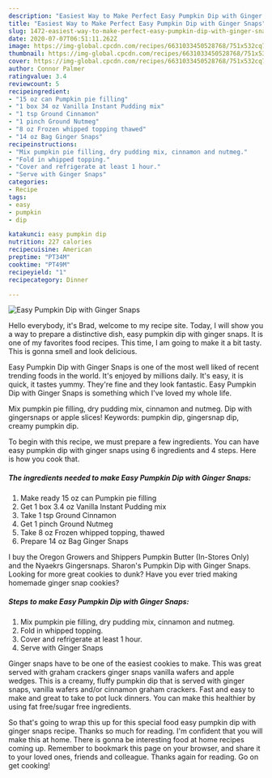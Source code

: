 ```yaml
---
description: "Easiest Way to Make Perfect Easy Pumpkin Dip with Ginger Snaps"
title: "Easiest Way to Make Perfect Easy Pumpkin Dip with Ginger Snaps"
slug: 1472-easiest-way-to-make-perfect-easy-pumpkin-dip-with-ginger-snaps
date: 2020-07-07T06:51:11.262Z
image: https://img-global.cpcdn.com/recipes/6631033450528768/751x532cq70/easy-pumpkin-dip-with-ginger-snaps-recipe-main-photo.jpg
thumbnail: https://img-global.cpcdn.com/recipes/6631033450528768/751x532cq70/easy-pumpkin-dip-with-ginger-snaps-recipe-main-photo.jpg
cover: https://img-global.cpcdn.com/recipes/6631033450528768/751x532cq70/easy-pumpkin-dip-with-ginger-snaps-recipe-main-photo.jpg
author: Connor Palmer
ratingvalue: 3.4
reviewcount: 5
recipeingredient:
- "15 oz can Pumpkin pie filling"
- "1 box 34 oz Vanilla Instant Pudding mix"
- "1 tsp Ground Cinnamon"
- "1 pinch Ground Nutmeg"
- "8 oz Frozen whipped topping thawed"
- "14 oz Bag Ginger Snaps"
recipeinstructions:
- "Mix pumpkin pie filling, dry pudding mix, cinnamon and nutmeg."
- "Fold in whipped topping."
- "Cover and refrigerate at least 1 hour."
- "Serve with Ginger Snaps"
categories:
- Recipe
tags:
- easy
- pumpkin
- dip

katakunci: easy pumpkin dip 
nutrition: 227 calories
recipecuisine: American
preptime: "PT34M"
cooktime: "PT49M"
recipeyield: "1"
recipecategory: Dinner

---
```



![Easy Pumpkin Dip with Ginger Snaps](https://img-global.cpcdn.com/recipes/6631033450528768/751x532cq70/easy-pumpkin-dip-with-ginger-snaps-recipe-main-photo.jpg)

Hello everybody, it's Brad, welcome to my recipe site. Today, I will show you a way to prepare a distinctive dish, easy pumpkin dip with ginger snaps. It is one of my favorites food recipes. This time, I am going to make it a bit tasty. This is gonna smell and look delicious.

Easy Pumpkin Dip with Ginger Snaps is one of the most well liked of recent trending foods in the world. It's enjoyed by millions daily. It's easy, it is quick, it tastes yummy. They're fine and they look fantastic. Easy Pumpkin Dip with Ginger Snaps is something which I've loved my whole life.

Mix pumpkin pie filling, dry pudding mix, cinnamon and nutmeg. Dip with gingersnaps or apple slices! Keywords: pumpkin dip, gingersnap dip, creamy pumpkin dip.


To begin with this recipe, we must prepare a few ingredients. You can have easy pumpkin dip with ginger snaps using 6 ingredients and 4 steps. Here is how you cook that.

<!--inarticleads1-->

##### The ingredients needed to make Easy Pumpkin Dip with Ginger Snaps:

1. Make ready 15 oz can Pumpkin pie filling
1. Get 1 box 3.4 oz Vanilla Instant Pudding mix
1. Take 1 tsp Ground Cinnamon
1. Get 1 pinch Ground Nutmeg
1. Take 8 oz Frozen whipped topping, thawed
1. Prepare 14 oz Bag Ginger Snaps


I buy the Oregon Growers and Shippers Pumpkin Butter (In-Stores Only) and the Nyaekrs Gingersnaps. Sharon&#39;s Pumpkin Dip with Ginger Snaps. Looking for more great cookies to dunk? Have you ever tried making homemade ginger snap cookies? 

<!--inarticleads2-->

##### Steps to make Easy Pumpkin Dip with Ginger Snaps:

1. Mix pumpkin pie filling, dry pudding mix, cinnamon and nutmeg.
1. Fold in whipped topping.
1. Cover and refrigerate at least 1 hour.
1. Serve with Ginger Snaps


Ginger snaps have to be one of the easiest cookies to make. This was great served with graham crackers ginger snaps vanilla wafers and apple wedges. This is a creamy, fluffy pumpkin dip that is served with ginger snaps, vanilla wafers and/or cinnamon graham crackers. Fast and easy to make and great to take to pot luck dinners. You can make this healthier by using fat free/sugar free ingredients. 

So that's going to wrap this up for this special food easy pumpkin dip with ginger snaps recipe. Thanks so much for reading. I'm confident that you will make this at home. There is gonna be interesting food at home recipes coming up. Remember to bookmark this page on your browser, and share it to your loved ones, friends and colleague. Thanks again for reading. Go on get cooking!

